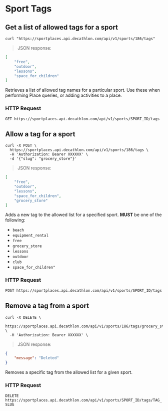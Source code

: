 # Sport Tags

## Get a list of allowed tags for a sport

```shell
curl "https://sportplaces.api.decathlon.com/api/v1/sports/186/tags"
```

> JSON response:

```json
[
    "free",
    "outdoor",
    "lessons",
    "space_for_children"
]
```

Retrieves a list of allowed tag names for a particular sport. Use these when performing Place queries, or adding
activities to a place.

### HTTP Request

`GET https://sportplaces.api.decathlon.com/api/v1/sports/SPORT_ID/tags`

## Allow a tag for a sport

```shell
curl -X POST \
  https://sportplaces.api.decathlon.com/api/v1/sports/186/tags \
  -H 'Authorization: Bearer XXXXXX' \
  -d '{"slug": "grocery_store"}'
```

> JSON response:

```json
[
    "free",
    "outdoor",
    "lessons",
    "space_for_children",
    "grocery_store"
]
```

Adds a new tag to the allowed list for a specified sport. **MUST** be one of the following:

* `beach`
* `equipment_rental`
* `free`
* `grocery_store`
* `lessons`
* `outdoor`
* `club`
* `space_for_children"`

### HTTP Request

`POST https://sportplaces.api.decathlon.com/api/v1/sports/SPORT_ID/tags`

## Remove a tag from a sport

```shell
curl -X DELETE \
  https://sportplaces.api.decathlon.com/api/v1/sports/186/tags/grocery_store \
  -H 'Authorization: Bearer XXXXXX' \
```

> JSON response:

```json
{
    "message": "Deleted"
}
```

Removes a specific tag from the allowed list for a given sport.

### HTTP Request

`DELETE https://sportplaces.api.decathlon.com/api/v1/sports/SPORT_ID/tags/TAG_SLUG`

